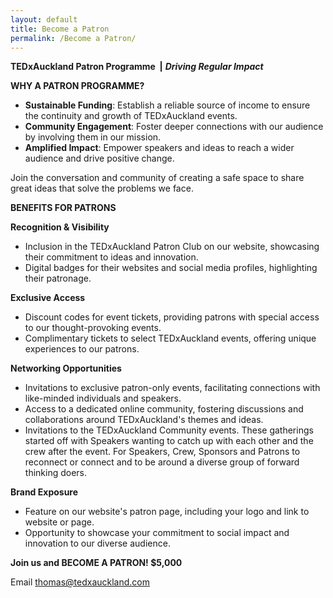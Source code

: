 ```yaml
---
layout: default
title: Become a Patron
permalink: /Become a Patron/
---
```

**TEDxAuckland Patron Programme&nbsp; \|** ***Driving Regular Impact***

**WHY A PATRON PROGRAMME?**

* **Sustainable Funding**: Establish a reliable source of income to ensure the continuity and growth of TEDxAuckland events.
* **Community Engagement**: Foster deeper connections with our audience by involving them in our mission.
* **Amplified Impact**: Empower speakers and ideas to reach a wider audience and drive positive change.

Join the conversation and community of creating a safe space to share great ideas that solve the problems we face.

**BENEFITS FOR PATRONS**

**Recognition & Visibility**
* Inclusion in the TEDxAuckland Patron Club on our website, showcasing their commitment to ideas and innovation.
* Digital badges for their websites and social media profiles, highlighting their patronage.

**Exclusive Access**
* Discount codes for event tickets, providing patrons with special access to our thought-provoking events.
* Complimentary tickets to select TEDxAuckland events, offering unique experiences to our patrons.

**Networking Opportunities**
* Invitations to exclusive patron-only events, facilitating connections with like-minded individuals and speakers.
* Access to a dedicated online community, fostering discussions and collaborations around TEDxAuckland's themes and ideas.
* Invitations to the TEDxAuckland Community events. These gatherings started off with Speakers wanting to catch up with each other and the crew after the event. For Speakers, Crew, Sponsors and Patrons to reconnect or connect and to be around a diverse group of forward thinking doers.

**Brand Exposure**
* Feature on our website's patron page, including your logo and link to website or page.
* Opportunity to showcase your commitment to social impact and innovation to our diverse audience.

**Join us and BECOME A PATRON! $5,000**

Email thomas@tedxauckland.com